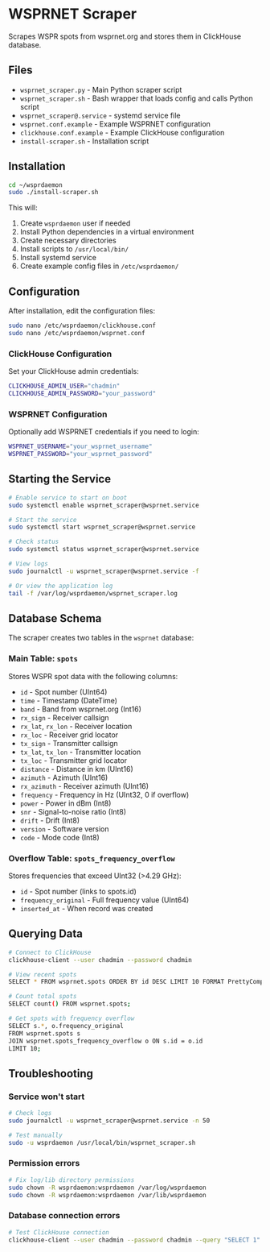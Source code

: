 # WSPRNET Scraper

Scrapes WSPR spots from wsprnet.org and stores them in ClickHouse database.

## Files

- `wsprnet_scraper.py` - Main Python scraper script
- `wsprnet_scraper.sh` - Bash wrapper that loads config and calls Python script
- `wsprnet_scraper@.service` - systemd service file
- `wsprnet.conf.example` - Example WSPRNET configuration
- `clickhouse.conf.example` - Example ClickHouse configuration
- `install-scraper.sh` - Installation script

## Installation

```bash
cd ~/wsprdaemon
sudo ./install-scraper.sh
```

This will:
1. Create `wsprdaemon` user if needed
2. Install Python dependencies in a virtual environment
3. Create necessary directories
4. Install scripts to `/usr/local/bin/`
5. Install systemd service
6. Create example config files in `/etc/wsprdaemon/`

## Configuration

After installation, edit the configuration files:

```bash
sudo nano /etc/wsprdaemon/clickhouse.conf
sudo nano /etc/wsprdaemon/wsprnet.conf
```

### ClickHouse Configuration

Set your ClickHouse admin credentials:
```bash
CLICKHOUSE_ADMIN_USER="chadmin"
CLICKHOUSE_ADMIN_PASSWORD="your_password"
```

### WSPRNET Configuration

Optionally add WSPRNET credentials if you need to login:
```bash
WSPRNET_USERNAME="your_wsprnet_username"
WSPRNET_PASSWORD="your_wsprnet_password"
```

## Starting the Service

```bash
# Enable service to start on boot
sudo systemctl enable wsprnet_scraper@wsprnet.service

# Start the service
sudo systemctl start wsprnet_scraper@wsprnet.service

# Check status
sudo systemctl status wsprnet_scraper@wsprnet.service

# View logs
sudo journalctl -u wsprnet_scraper@wsprnet.service -f

# Or view the application log
tail -f /var/log/wsprdaemon/wsprnet_scraper.log
```

## Database Schema

The scraper creates two tables in the `wsprnet` database:

### Main Table: `spots`
Stores WSPR spot data with the following columns:
- `id` - Spot number (UInt64)
- `time` - Timestamp (DateTime)
- `band` - Band from wsprnet.org (Int16)
- `rx_sign` - Receiver callsign
- `rx_lat`, `rx_lon` - Receiver location
- `rx_loc` - Receiver grid locator
- `tx_sign` - Transmitter callsign
- `tx_lat`, `tx_lon` - Transmitter location
- `tx_loc` - Transmitter grid locator
- `distance` - Distance in km (UInt16)
- `azimuth` - Azimuth (UInt16)
- `rx_azimuth` - Receiver azimuth (UInt16)
- `frequency` - Frequency in Hz (UInt32, 0 if overflow)
- `power` - Power in dBm (Int8)
- `snr` - Signal-to-noise ratio (Int8)
- `drift` - Drift (Int8)
- `version` - Software version
- `code` - Mode code (Int8)

### Overflow Table: `spots_frequency_overflow`
Stores frequencies that exceed UInt32 (>4.29 GHz):
- `id` - Spot number (links to spots.id)
- `frequency_original` - Full frequency value (UInt64)
- `inserted_at` - When record was created

## Querying Data

```bash
# Connect to ClickHouse
clickhouse-client --user chadmin --password chadmin

# View recent spots
SELECT * FROM wsprnet.spots ORDER BY id DESC LIMIT 10 FORMAT PrettyCompact;

# Count total spots
SELECT count() FROM wsprnet.spots;

# Get spots with frequency overflow
SELECT s.*, o.frequency_original 
FROM wsprnet.spots s
JOIN wsprnet.spots_frequency_overflow o ON s.id = o.id
LIMIT 10;
```

## Troubleshooting

### Service won't start
```bash
# Check logs
sudo journalctl -u wsprnet_scraper@wsprnet.service -n 50

# Test manually
sudo -u wsprdaemon /usr/local/bin/wsprnet_scraper.sh
```

### Permission errors
```bash
# Fix log/lib directory permissions
sudo chown -R wsprdaemon:wsprdaemon /var/log/wsprdaemon
sudo chown -R wsprdaemon:wsprdaemon /var/lib/wsprdaemon
```

### Database connection errors
```bash
# Test ClickHouse connection
clickhouse-client --user chadmin --password chadmin --query "SELECT 1"
```
